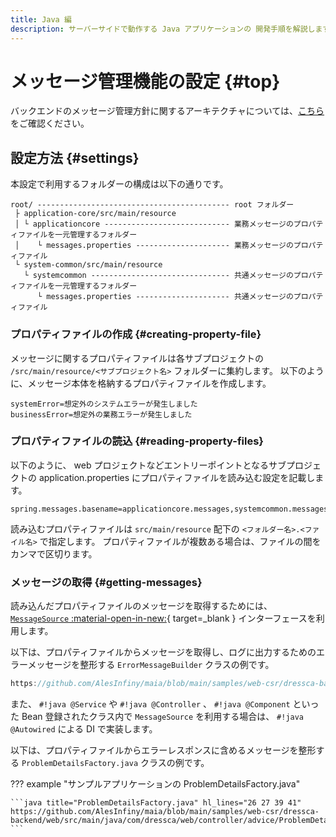 ```yaml
---
title: Java 編
description: サーバーサイドで動作する Java アプリケーションの 開発手順を解説します。
---
```


<!-- cspell:ignore applicationcore systemcommon -->

# メッセージ管理機能の設定 {#top}

バックエンドのメッセージ管理方針に関するアーキテクチャについては、[こちら](../../../../app-architecture/overview/java-application-processing-system/message-management-policy.md) をご確認ください。

## 設定方法 {#settings}

本設定で利用するフォルダーの構成は以下の通りです。

```terminal linenums="0"
root/ ------------------------------------------- root フォルダー
 ├ application-core/src/main/resource
 │ └ applicationcore ---------------------------- 業務メッセージのプロパティファイルを一元管理するフォルダー
 │    └ messages.properties --------------------- 業務メッセージのプロパティファイル
 └ system-common/src/main/resource
   └ systemcommon ------------------------------- 共通メッセージのプロパティファイルを一元管理するフォルダー
      └ messages.properties --------------------- 共通メッセージのプロパティファイル
```

### プロパティファイルの作成 {#creating-property-file}

メッセージに関するプロパティファイルは各サブプロジェクトの `/src/main/resource/<サブプロジェクト名>` フォルダーに集約します。
以下のように、メッセージ本体を格納するプロパティファイルを作成します。

```properties title="message.properties"
systemError=想定外のシステムエラーが発生しました
businessError=想定外の業務エラーが発生しました
```

### プロパティファイルの読込 {#reading-property-files}

以下のように、 web プロジェクトなどエントリーポイントとなるサブプロジェクトの application.properties にプロパティファイルを読み込む設定を記載します。

``` properties title="application.properties"
spring.messages.basename=applicationcore.messages,systemcommon.messages
```

読み込むプロパティファイルは `src/main/resource` 配下の `<フォルダー名>.<ファイル名>` で指定します。
プロパティファイルが複数ある場合は、ファイルの間をカンマで区切ります。

### メッセージの取得 {#getting-messages}

読み込んだプロパティファイルのメッセージを取得するためには、 [`MessageSource` :material-open-in-new:](https://spring.pleiades.io/spring-framework/docs/current/javadoc-api/org/springframework/context/MessageSource.html){ target=_blank } インターフェースを利用します。

以下は、プロパティファイルからメッセージを取得し、ログに出力するためのエラーメッセージを整形する `ErrorMessageBuilder` クラスの例です。

```java title="ErrorMessageBuilder.java" hl_lines="19 20 34"
https://github.com/AlesInfiny/maia/blob/main/samples/web-csr/dressca-backend/web/src/main/java/com/dressca/web/log/ErrorMessageBuilder.java
```

<!-- textlint-disable ja-technical-writing/sentence-length -->
また、 `#!java @Service` や `#!java @Controller` 、 `#!java @Component` といった Bean 登録されたクラス内で `MessageSource` を利用する場合は、 `#!java @Autowired` による DI で実装します。
<!-- textlint-enable ja-technical-writing/sentence-length -->

以下は、プロパティファイルからエラーレスポンスに含めるメッセージを整形する `ProblemDetailsFactory.java` クラスの例です。

??? example "サンプルアプリケーションの ProblemDetailsFactory.java"

    ```java title="ProblemDetailsFactory.java" hl_lines="26 27 39 41"
    https://github.com/AlesInfiny/maia/blob/main/samples/web-csr/dressca-backend/web/src/main/java/com/dressca/web/controller/advice/ProblemDetailsFactory.java
    ```

